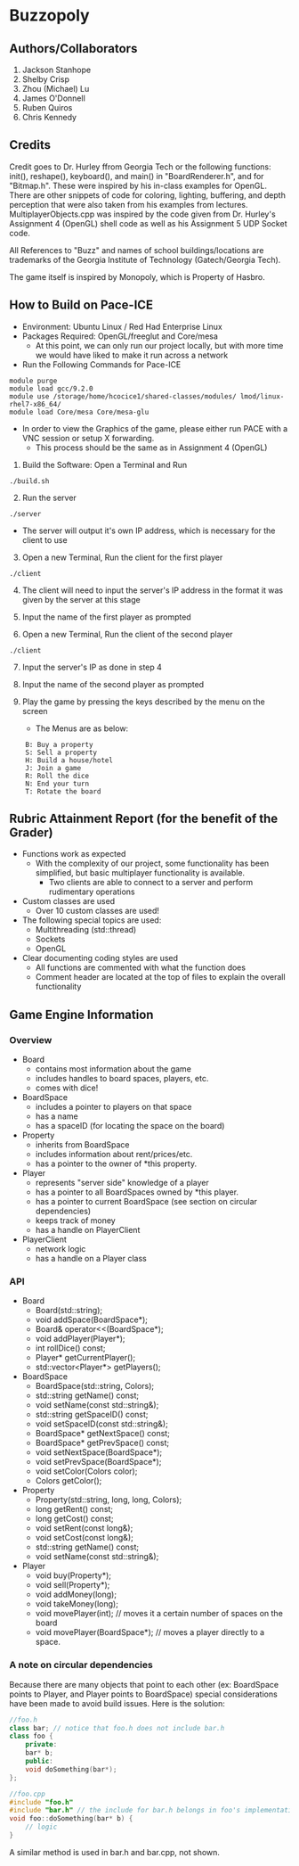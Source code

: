 # Buzzopoly

## Authors/Collaborators
1. Jackson Stanhope
2. Shelby Crisp
3. Zhou (Michael) Lu
4. James O'Donnell
5. Ruben Quiros
6. Chris Kennedy

## Credits

Credit goes to Dr. Hurley ffrom Georgia Tech or the following functions: init(), reshape(), keyboard(), and main() in "BoardRenderer.h", and for "Bitmap.h". These were inspired by his in-class examples for OpenGL. There are other snippets of code for coloring, lighting, buffering, and depth perception that were also taken from his examples from lectures. MultiplayerObjects.cpp was inspired by the code given from Dr. Hurley's Assignment 4 (OpenGL) shell code as well as his Assignment 5 UDP Socket code.

All References to "Buzz" and names of school buildings/locations are trademarks of the Georgia Institute of Technology (Gatech/Georgia Tech).

The game itself is inspired by Monopoly, which is Property of Hasbro.

## How to Build on Pace-ICE
- Environment: Ubuntu Linux / Red Had Enterprise Linux
- Packages Required: OpenGL/freeglut and Core/mesa
  - At this point, we can only run our project locally, but with more time we would have liked to make it run across a network
- Run the Following Commands for Pace-ICE

```
module purge
module load gcc/9.2.0
module use /storage/home/hcocice1/shared-classes/modules/ lmod/linux-rhel7-x86_64/
module load Core/mesa Core/mesa-glu
```

- In order to view the Graphics of the game, please either run PACE with a VNC session or setup X forwarding.
    - This process should be the same as in Assignment 4 (OpenGL) 


1. Build the Software: Open a Terminal and Run 
```
./build.sh
```
2. Run the server
```
./server
```
    
- The server will output it's own IP address, which is necessary for the client to use

3. Open a new Terminal, Run the client for the first player
```
./client
```
4. The client will need to input the server's IP address in the format it was given by the server at this stage

5. Input the name of the first player as prompted

6. Open a new Terminal, Run the client of the second player
```
./client
```
7. Input the server's IP as done in step 4
8. Input the name of the second player as prompted

9. Play the game by pressing the keys described by the menu on the screen

    - The Menus are as below:
```
    B: Buy a property
    S: Sell a property
    H: Build a house/hotel
    J: Join a game
    R: Roll the dice
    N: End your turn
    T: Rotate the board
```
## Rubric Attainment Report (for the benefit of the Grader)
- Functions work as expected
    - With the complexity of our project, some functionality has been simplified, but basic multiplayer functionality is available. 
      - Two clients are able to connect to a server and perform rudimentary operations    
- Custom classes are used
    - Over 10 custom classes are used!
- The following special topics are used:
    - Multithreading (std::thread)
    - Sockets
    - OpenGL
- Clear documenting coding styles are used
    - All functions are commented with what the function does
    - Comment header are located at the top of files to explain the overall functionality


## Game Engine Information
### Overview
- Board
    - contains most information about the game
    - includes handles to board spaces, players, etc.
    - comes with dice!
- BoardSpace
    - includes a pointer to players on that space
    - has a name
    - has a spaceID (for locating the space on the board)
- Property
    - inherits from BoardSpace
    - includes information about rent/prices/etc.
    - has a pointer to the owner of *this property.
- Player
    - represents "server side" knowledge of a player
    - has a pointer to all BoardSpaces owned by *this player.
    - has a pointer to current BoardSpace (see section on circular dependencies)
    - keeps track of money
    - has a handle on PlayerClient
- PlayerClient
    - network logic
    - has a handle on a Player class
### API
- Board
    - Board(std::string);
    - void addSpace(BoardSpace*);
    - Board& operator<<(BoardSpace*);
    - void addPlayer(Player*);
    - int rollDice() const;
    - Player* getCurrentPlayer();
    - std::vector<Player*> getPlayers();
- BoardSpace
    - BoardSpace(std::string, Colors);
    - std::string getName() const;
    - void setName(const std::string&);
    - std::string getSpaceID() const;
    - void setSpaceID(const std::string&);
    - BoardSpace* getNextSpace() const;
    - BoardSpace* getPrevSpace() const;
    - void setNextSpace(BoardSpace*);
    - void setPrevSpace(BoardSpace*);
    - void setColor(Colors color);
    - Colors getColor();
- Property
    - Property(std::string, long, long, Colors);
    - long getRent() const;
    - long getCost() const;
    - void setRent(const long&);
    - void setCost(const long&);
    - std::string getName() const;
    - void setName(const std::string&);
- Player
    - void buy(Property*);
    - void sell(Property*);
    - void addMoney(long);
    - void takeMoney(long);
    - void movePlayer(int); // moves it a certain number of spaces on the board
    - void movePlayer(BoardSpace*); // moves a player directly to a space.

### A note on circular dependencies
Because there are many objects that point to each other (ex: BoardSpace points to Player, and Player points to BoardSpace) special considerations have been made to avoid build issues. Here is the solution:


```cpp
//foo.h
class bar; // notice that foo.h does not include bar.h
class foo {
    private:
    bar* b;
    public:
    void doSomething(bar*);
};
```

```cpp
//foo.cpp
#include "foo.h"
#include "bar.h" // the include for bar.h belongs in foo's implementation file.
void foo::doSomething(bar* b) {
    // logic
}
```

A similar method is used in bar.h and bar.cpp, not shown.


